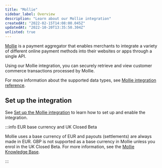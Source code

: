 ```yaml
---
title: "Mollie"
sidebar_label: Overview
description: "Learn about our Mollie integration"
createdAt: "2022-02-15T14:08:00.045Z"
updatedAt: "2022-10-20T13:35:50.304Z"
unlisted: true
---
```


[Mollie](https://www.mollie.com/uk) is a payment aggregator that enables merchants to integrate a variety of different
online payment methods into their websites or apps through a single API.

Using our Mollie integration, you can securely retrieve and view customer commerce transactions processed by Mollie.

For more information about the supported data types, see [Mollie integration reference](/integrations/commerce/mollie/mollie-integration-reference).

## Set up the integration

See [Set up the Mollie integration](/integrations/commerce/mollie/commerce-mollie-setup) to learn how to set up and enable the integration.

:::info EUR base currency and UK Closed Beta

Mollie uses a base currency of EUR and payouts (settlements) are always made in EUR. GBP is not supported as a base currency in Mollie unless you enrol in the UK Closed Beta. For more information, see the [Mollie Knowledge Base](https://help.mollie.com/hc/en-us).

:::
